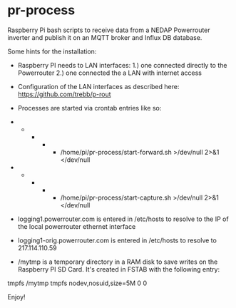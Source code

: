 # pr-process
Raspberry Pi bash scripts to receive data from a NEDAP Powerrouter inverter and publish it on an MQTT broker and Influx DB database.

Some hints for the installation:

* Raspberry PI needs to LAN interfaces:
    1.) one connected directly to the Powerrouter
    2.) one connected the a LAN with internet access
* Configuration of the LAN interfaces as described here: https://github.com/trebb/p-rout
* Processes are started via crontab entries like so:

* * * * * /home/pi/pr-process/start-forward.sh >/dev/null 2>&1 </dev/null
* * * * * /home/pi/pr-process/start-capture.sh >/dev/null 2>&1 </dev/null

* logging1.powerrouter.com is entered in /etc/hosts to resolve to the IP of the local powerrouter ethernet interface
* logging1-orig.powerrouter.com is entered in /etc/hosts to resolve to 217.114.110.59
* /mytmp is a temporary directory in a RAM disk to save writes on the Raspberry PI SD Card. It's created in FSTAB with
  the following entry:

tmpfs           /mytmp          tmpfs   nodev,nosuid,size=5M 0    0

Enjoy!
